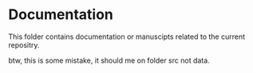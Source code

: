 # Documentation

This folder contains documentation or manuscipts related to the current repositry.

btw, this is some mistake, it should me on folder src not data.
